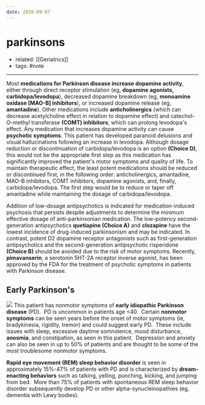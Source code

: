 ```yaml
---
date: 2020-09-07
---
```


# parkinsons

- related: [[Geriatrics]]
- tags: #note
---

Most **medications for Parkinson disease increase dopamine activity**, either through direct receptor stimulation (eg, **dopamine agonists, carbidopa/levodopa**), decreased dopamine breakdown (eg, **monoamine oxidase \[MAO-B] inhibitors**), or increased dopamine release (eg, **amantadine**).  Other medications include **anticholinergics** (which can decrease acetylcholine effect in relation to dopamine effect) and catechol-O-methyl transferase **(COMT) inhibitors**, which can prolong levodopa's effect.  Any medication that increases dopamine activity can cause **psychotic symptoms**.  This patient has developed paranoid delusions and visual hallucinations following an increase in levodopa.  Although dosage reduction or discontinuation of carbidopa/levodopa is an option **(Choice D)**, this would not be the appropriate first step as this medication has significantly improved the patient's motor symptoms and quality of life.  To maintain therapeutic effect, the least potent medications should be reduced or discontinued first, in the following order:  anticholinergics, amantadine, MAO-B inhibitors, COMT inhibitors, dopamine agonists, and, finally, carbidopa/levodopa.  The first step would be to reduce or taper off amantadine while maintaining the dosage of carbidopa/levodopa.

Addition of low-dosage antipsychotics is indicated for medication-induced psychosis that persists despite adjustments to determine the minimum effective dosage of anti-parkinsonian medication.  The low-potency second-generation antipsychotics **quetiapine (Choice A)** and **clozapine** have the lowest incidence of drug-induced parkinsonism and may be indicated.  In contrast, potent D2 dopamine receptor antagonists such as first-generation antipsychotics and the second-generation antipsychotic risperidone **(Choice B)** should be avoided due to the risk of motor symptoms.  Recently, **pimavanserin**, a serotonin 5HT-2A receptor inverse agonist, has been approved by the FDA for the treatment of psychotic symptoms in patients with Parkinson disease.

## Early Parkinson's

![](https://photos.thisispiggy.com/file/wikiFiles/20220806094655.png)
This patient has nonmotor symptoms of **early idiopathic Parkinson disease** (PD).  PD is uncommon in patients age <40.  Certain **nonmotor symptoms** can be seen years before the onset of motor symptoms (ie, bradykinesia, rigidity, tremor) and could suggest early PD.  These include issues with sleep, excessive daytime somnolence, mood disturbance, **anosmia**, and constipation, as seen in this patient.  Depression and anxiety can also be seen in up to 50% of patients and are thought to be some of the most troublesome nonmotor symptoms.

**Rapid eye movement (REM) sleep behavior disorder** is seen in approximately 15%-47% of patients with PD and is characterized by **dream-enacting behaviors** such as talking, yelling, punching, kicking, and jumping from bed.  More than 75% of patients with spontaneous REM sleep behavior disorder subsequently develop PD or other alpha-synucleinopathies (eg, dementia with Lewy bodies).

